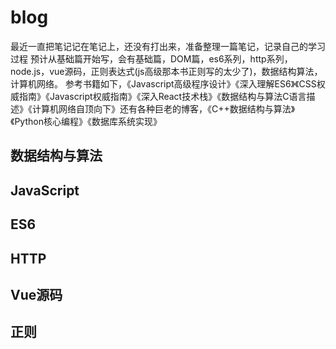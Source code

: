 # blog
最近一直把笔记记在笔记上，还没有打出来，准备整理一篇笔记，记录自己的学习过程
预计从基础篇开始写，会有基础篇，DOM篇，es6系列，http系列，node.js，vue源码，正则表达式(js高级那本书正则写的太少了)，数据结构算法，计算机网络。
参考书籍如下，《Javascript高级程序设计》《深入理解ES6》《CSS权威指南》《Javascript权威指南》《深入React技术栈》《数据结构与算法C语言描述》《计算机网络自顶向下》还有各种巨老的博客，《C++数据结构与算法》《Python核心编程》《数据库系统实现》
## 数据结构与算法

## JavaScript

## ES6

## HTTP

## Vue源码

## 正则

## 
